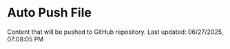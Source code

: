 # Auto Push File

Content that will be pushed to GitHub repository.
Last updated: 06/27/2025, 07:08:05 PM